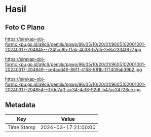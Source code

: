 # Hasil

## Foto C Plano

https://sirekap-obj-formc.kpu.go.id/a9c6/pemilu/ppwp/96/05/10/20/01/9605102001001-20240317-204845--724fcc8b-f1ab-4b38-b7d5-2e8a2334f877.jpg

https://sirekap-obj-formc.kpu.go.id/a9c6/pemilu/ppwp/96/05/10/20/01/9605102001001-20240317-204849--ce4acd49-8611-4158-981b-f71409ab39b2.jpg

https://sirekap-obj-formc.kpu.go.id/a9c6/pemilu/ppwp/96/05/10/20/01/9605102001001-20240317-204854--07dd7aff-ac34-4a18-92df-b47ac24728ce.jpg


## Metadata

| Key        | Value               |
| ---------- | ------------------- |
| Time Stamp | 2024-03-17 21:00:00 |



